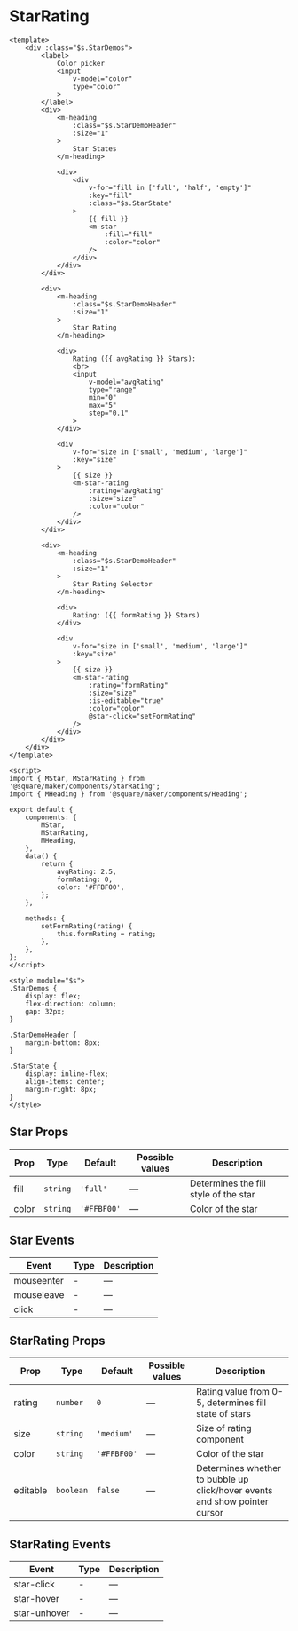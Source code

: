 # StarRating

```vue
<template>
	<div :class="$s.StarDemos">
		<label>
			Color picker
			<input
				v-model="color"
				type="color"
			>
		</label>
		<div>
			<m-heading
				:class="$s.StarDemoHeader"
				:size="1"
			>
				Star States
			</m-heading>

			<div>
				<div
					v-for="fill in ['full', 'half', 'empty']"
					:key="fill"
					:class="$s.StarState"
				>
					{{ fill }}
					<m-star
						:fill="fill"
						:color="color"
					/>
				</div>
			</div>
		</div>

		<div>
			<m-heading
				:class="$s.StarDemoHeader"
				:size="1"
			>
				Star Rating
			</m-heading>

			<div>
				Rating ({{ avgRating }} Stars):
				<br>
				<input
					v-model="avgRating"
					type="range"
					min="0"
					max="5"
					step="0.1"
				>
			</div>

			<div
				v-for="size in ['small', 'medium', 'large']"
				:key="size"
			>
				{{ size }}
				<m-star-rating
					:rating="avgRating"
					:size="size"
					:color="color"
				/>
			</div>
		</div>

		<div>
			<m-heading
				:class="$s.StarDemoHeader"
				:size="1"
			>
				Star Rating Selector
			</m-heading>

			<div>
				Rating: ({{ formRating }} Stars)
			</div>

			<div
				v-for="size in ['small', 'medium', 'large']"
				:key="size"
			>
				{{ size }}
				<m-star-rating
					:rating="formRating"
					:size="size"
					:is-editable="true"
					:color="color"
					@star-click="setFormRating"
				/>
			</div>
		</div>
	</div>
</template>

<script>
import { MStar, MStarRating } from '@square/maker/components/StarRating';
import { MHeading } from '@square/maker/components/Heading';

export default {
	components: {
		MStar,
		MStarRating,
		MHeading,
	},
	data() {
		return {
			avgRating: 2.5,
			formRating: 0,
			color: '#FFBF00',
		};
	},

	methods: {
		setFormRating(rating) {
			this.formRating = rating;
		},
	},
};
</script>

<style module="$s">
.StarDemos {
	display: flex;
	flex-direction: column;
	gap: 32px;
}

.StarDemoHeader {
	margin-bottom: 8px;
}

.StarState {
	display: inline-flex;
	align-items: center;
	margin-right: 8px;
}
</style>
```

<!-- api-tables:start -->
## Star Props

| Prop  | Type     | Default     | Possible values | Description                           |
| ----- | -------- | ----------- | --------------- | ------------------------------------- |
| fill  | `string` | `'full'`    | —               | Determines the fill style of the star |
| color | `string` | `'#FFBF00'` | —               | Color of the star                     |


## Star Events

| Event      | Type | Description |
| ---------- | ---- | ----------- |
| mouseenter | -    | —           |
| mouseleave | -    | —           |
| click      | -    | —           |


## StarRating Props

| Prop     | Type      | Default     | Possible values | Description                                                                |
| -------- | --------- | ----------- | --------------- | -------------------------------------------------------------------------- |
| rating   | `number`  | `0`         | —               | Rating value from 0-5, determines fill state of stars                      |
| size     | `string`  | `'medium'`  | —               | Size of rating component                                                   |
| color    | `string`  | `'#FFBF00'` | —               | Color of the star                                                          |
| editable | `boolean` | `false`     | —               | Determines whether to bubble up click/hover events and show pointer cursor |


## StarRating Events

| Event        | Type | Description |
| ------------ | ---- | ----------- |
| star-click   | -    | —           |
| star-hover   | -    | —           |
| star-unhover | -    | —           |
<!-- api-tables:end -->
